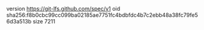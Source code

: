 version https://git-lfs.github.com/spec/v1
oid sha256:f8b0cbc99cc099ba02185ae7751fc4bdbfdc4b7c2ebb48a38fc79fe56d3a513b
size 7211
